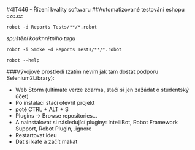 #4IT446 - Řízení kvality softwaru
##Automatizované testování eshopu czc.cz
```
robot -d Reports Tests/**/*.robot
```
_spuštění kouknrétního tagu_
```
robot -i Smoke -d Reports Tests/**/*.robot
```

```
robot --help
```



###Vývojové prostředí (zatím nevím jak tam dostat podporu Selenium2Library):
- Web Storm (ultimate verze zdarma, stačí si jen zažádat o studentský účet)
- Po instalaci stačí otevřít projekt
- poté CTRL + ALT + S
- Plugins -> Browse repositories...
- A nainstalovat si následující pluginy: IntelliBot, Robot Framework Support, Robot Plugin, .ignore
- Restartovat ideu
- Dát si kafe a začít makat